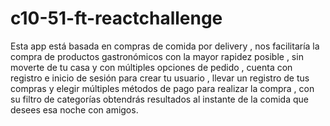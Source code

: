 # c10-51-ft-reactchallenge
Esta app está basada en compras de comida por delivery , nos facilitaría la compra de productos gastronómicos con la mayor rapidez posible , sin moverte de tu casa y con múltiples opciones de pedido , cuenta con registro e inicio de sesión para crear tu usuario , llevar un registro de tus compras y elegir múltiples métodos de pago para realizar la compra , con su filtro de categorías obtendrás resultados al instante de la comida que desees esa noche con amigos.
